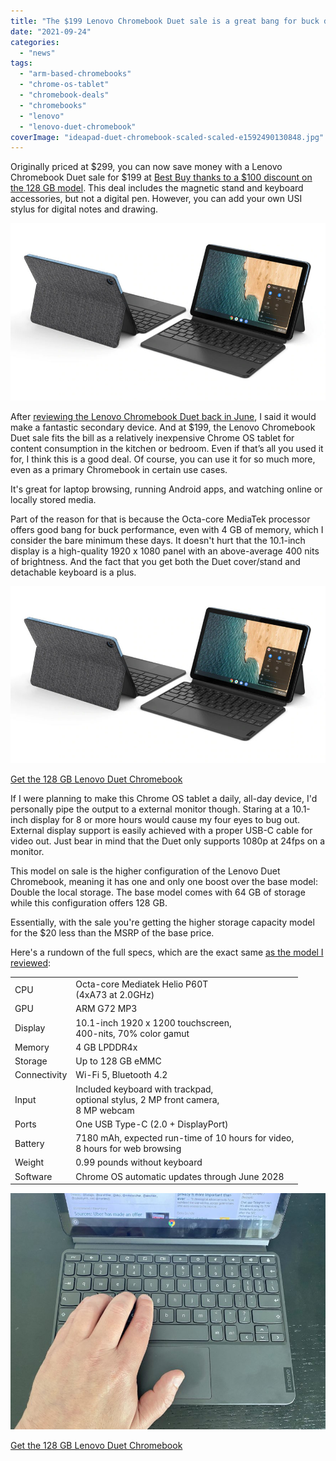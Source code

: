 ```yaml
---
title: "The $199 Lenovo Chromebook Duet sale is a great bang for buck deal"
date: "2021-09-24"
categories: 
  - "news"
tags: 
  - "arm-based-chromebooks"
  - "chrome-os-tablet"
  - "chromebook-deals"
  - "chromebooks"
  - "lenovo"
  - "lenovo-duet-chromebook"
coverImage: "ideapad-duet-chromebook-scaled-scaled-e1592490130848.jpg"
---
```


Originally priced at $299, you can now save money with a Lenovo Chromebook Duet sale for $199 at [Best Buy thanks to a $100 discount on the 128 GB model](https://www.bestbuy.com/site/lenovo-chromebook-duet-10-1-tablet-128gb-with-keyboard-ice-blue-iron-gray/6401727.p?skuId=6401727). This deal includes the magnetic stand and keyboard accessories, but not a digital pen. However, you can add your own USI stylus for digital notes and drawing.

![Lenovo Chromebook Duet](images/lenovo-tablet-ideapad-duet-chromebook-gallery-1-1-scaled.jpg)

After [reviewing the Lenovo Chromebook Duet back in June](https://www.aboutchromebooks.com/news/lenovo-ideapad-duet-chromebook-review-2020/), I said it would make a fantastic secondary device. And at $199, the Lenovo Chromebook Duet sale fits the bill as a relatively inexpensive Chrome OS tablet for content consumption in the kitchen or bedroom. Even if that’s all you used it for, I think this is a good deal. Of course, you can use it for so much more, even as a primary Chromebook in certain use cases.

It's great for laptop browsing, running Android apps, and watching online or locally stored media.

Part of the reason for that is because the Octa-core MediaTek processor offers good bang for buck performance, even with 4 GB of memory, which I consider the bare minimum these days. It doesn't hurt that the 10.1-inch display is a high-quality 1920 x 1080 panel with an above-average 400 nits of brightness. And the fact that you get both the Duet cover/stand and detachable keyboard is a plus.

![](images/lenovo-tablet-ideapad-duet-chromebook-gallery-1-1-scaled.jpg)

[Get the 128 GB Lenovo Duet Chromebook](https://www.bestbuy.com/site/lenovo-chromebook-duet-10-1-tablet-128gb-with-keyboard-ice-blue-iron-gray/6401727.p?skuId=6401727 "Get the 128 GB Lenovo Duet Chromebook")

If I were planning to make this Chrome OS tablet a daily, all-day device, I'd personally pipe the output to a external monitor though. Staring at a 10.1-inch display for 8 or more hours would cause my four eyes to bug out. External display support is easily achieved with a proper USB-C cable for video out. Just bear in mind that the Duet only supports 1080p at 24fps on a monitor.

This model on sale is the higher configuration of the Lenovo Duet Chromebook, meaning it has one and only one boost over the base model: Double the local storage. The base model comes with 64 GB of storage while this configuration offers 128 GB.

Essentially, with the sale you're getting the higher storage capacity model for the $20 less than the MSRP of the base price.

Here's a rundown of the full specs, which are the exact same [as the model I reviewed](https://www.aboutchromebooks.com/news/lenovo-ideapad-duet-chromebook-review-2020/):

<table><tbody><tr><td>CPU</td><td>Octa-core Mediatek Helio P60T<br>(4xA73 at 2.0GHz)</td></tr><tr><td>GPU</td><td>ARM G72 MP3</td></tr><tr><td>Display</td><td>10.1-inch 1920 x 1200 touchscreen,<br>400-nits, 70% color gamut</td></tr><tr><td>Memory</td><td>4 GB LPDDR4x</td></tr><tr><td>Storage</td><td>Up to 128 GB eMMC</td></tr><tr><td>Connectivity</td><td>Wi-Fi 5, Bluetooth 4.2</td></tr><tr><td>Input</td><td>Included keyboard with trackpad,<br>optional stylus, 2 MP front camera,<br>8 MP webcam</td></tr><tr><td>Ports</td><td>One USB Type-C (2.0 + DisplayPort)</td></tr><tr><td>Battery</td><td>7180 mAh, expected run-time of 10 hours for video,<br>8 hours for web browsing</td></tr><tr><td>Weight</td><td>0.99 pounds without keyboard</td></tr><tr><td>Software</td><td>Chrome OS automatic updates through June 2028</td></tr></tbody></table>

![Lenovo Chromebook Duet keyboard](images/IMG_1273-scaled.jpg)

[Get the 128 GB Lenovo Duet Chromebook](https://www.bestbuy.com/site/lenovo-chromebook-duet-10-1-tablet-128gb-with-keyboard-ice-blue-iron-gray/6401727.p?skuId=6401727 "Get the 128 GB Lenovo Duet Chromebook")
